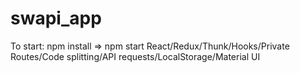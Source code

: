 # swapi_app

To start:
npm install => 
npm start
React/Redux/Thunk/Hooks/Private Routes/Code splitting/API requests/LocalStorage/Material UI
